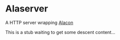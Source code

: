 # Alaserver

A HTTP server wrapping [Alacon](Alacon)

This is a stub waiting to get some descent content...